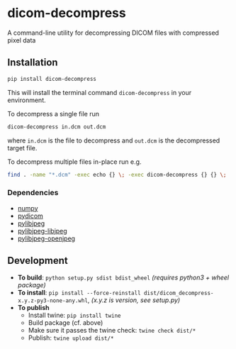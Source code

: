# dicom-decompress

A command-line utility for decompressing DICOM files with compressed pixel data

## Installation

```bash
pip install dicom-decompress
```

This will install the terminal command `dicom-decompress` in your environment.

To decompress a single file run

```bash
dicom-decompress in.dcm out.dcm
```

where `in.dcm` is the file to decompress and `out.dcm` is the decompressed target file.

To decompress multiple files in-place run e.g.

```bash
find . -name "*.dcm" -exec echo {} \; -exec dicom-decompress {} {} \;
```

### Dependencies

* [numpy](https://pypi.org/project/numpy/)
* [pydicom](https://pypi.org/project/pydicom/)
* [pylibjpeg](https://pypi.org/project/pylibjpeg/)
* [pylibjpeg-libjpeg](https://pypi.org/project/pylibjpeg-libjpeg/)
* [pylibjpeg-openjpeg](https://pypi.org/project/pylibjpeg-openjpeg/)

## Development

* **To build**: `python setup.py sdist bdist_wheel` *(requires python3 + wheel package)*
* **To install**: `pip install --force-reinstall dist/dicom_decompress-x.y.z-py3-none-any.whl`, *(x.y.z is version, see
  setup.py)*
* **To publish**
  * Install twine: `pip install twine`
  * Build package (cf. above)
  * Make sure it passes the twine check: `twine check dist/*`
  * Publish: `twine upload dist/*`
